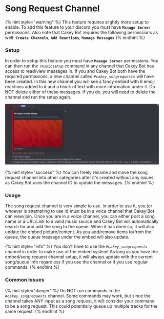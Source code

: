 # Song Request Channel

{% hint style="warning" %}
This feature requires slightly more setup to enable. To add this feature to your discord you must have **`Manage Server`** permissions. Also note that Cakey Bot requires the following permissions as well: **`Create Channels`**, **`Add Reactions`**, **`Manage Messages`** 
{% endhint %}

### Setup

In order to setup this feature you must have **`Manage Server`** permissions. You can then run the `!musicsetup` command in any channel that Cakey Bot has access to read/view messages in. If you and Cakey Bot both have the required permissions, a new channel called _`#cakey_songrequests`_ will have been created. In this new channel you will see a fancy embed with 6 emoji reactions added to it and a block of text with more information under it. Do NOT delete either of these messages. If you do, you will need to delete the channel and run the setup again.

![](../.gitbook/assets/ss5%20%285%29.jpg)

{% hint style="success" %}
You can freely rename and move the song request channel into other categories after it's created without any issues as Cakey Bot uses the channel ID to update the messages.
{% endhint %}

### Usage

The song request channel is very simple to use. In order to use it, you \(or whoever is attempting to use it\) must be in a voice channel that Cakey Bot can view/join. Once you are in a voice channel, you can either post a song name or a URL/Link to a valid music source and Cakey Bot will automatically search for and add the song to the queue. When it has done so, it will also update the embed picture/content. As you add/remove items to/from the queue, the queue message under the embed will also update.

{% hint style="info" %}
You don't have to use the _`#cakey_songrequests`_ channel in order to make use of the embed system! As long as you have the embed/song request channel setup, it will always update with the current song/queue info regardless if you use the channel or if you use regular commands.
{% endhint %}

### Common Issues

{% hint style="danger" %}
Do NOT run commands in the _`#cakey_songrequests`_ channel. Some commands may work, but since the channel takes ANY input as a song request, it will consider your command to be a song request. This could potentially queue up multiple tracks for the same request.
{% endhint %}

